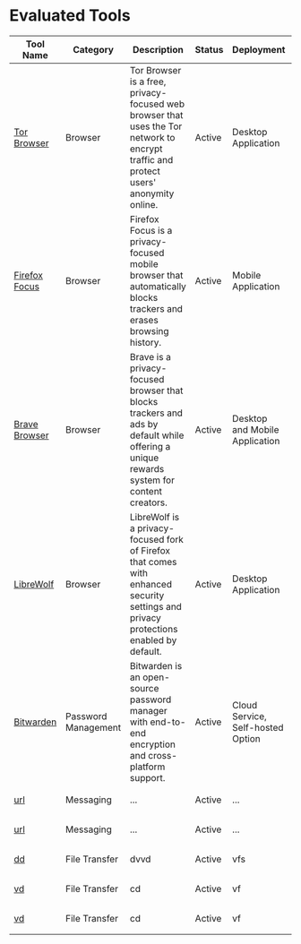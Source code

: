 # Evaluated Tools

| Tool Name | Category | Description | Status | Deployment | Technical Level | Documentation | Overall Rating | Last Tested |
|----------|-----------|-------------|---------|------------|-----------------|---------------|----------------|-------------|
| [Tor Browser](https://www.torproject.org/) | Browser | Tor Browser is a free, privacy-focused web browser that uses the Tor network to encrypt traffic and protect users' anonymity online. | Active | Desktop Application | Intermediate | [Details](categories/browser/tor-browser.md) | ⭐⭐⭐⭐⯪ (4.51) | 2024-03-15 |
| [Firefox Focus](https://www.mozilla.org/firefox/focus/) | Browser | Firefox Focus is a privacy-focused mobile browser that automatically blocks trackers and erases browsing history. | Active | Mobile Application | Beginner | [Details](categories/browser/firefox-focus.md) | ⭐⭐⭐⭐⯪ (4.50) | 2024-03-18 |
| [Brave Browser](https://brave.com/) | Browser | Brave is a privacy-focused browser that blocks trackers and ads by default while offering a unique rewards system for content creators. | Active | Desktop and Mobile Application | Beginner | [Details](categories/browser/brave-browser.md) | ⭐⭐⭐⭐⯪ (4.54) | 2024-03-20 |
| [LibreWolf](https://librewolf.net/) | Browser | LibreWolf is a privacy-focused fork of Firefox that comes with enhanced security settings and privacy protections enabled by default. | Active | Desktop Application | Intermediate | [Details](categories/browser/librewolf.md) | ⭐⭐⭐⭐⯪ (4.48) | 2024-03-21 |
| [Bitwarden](https://bitwarden.com/) | Password Management | Bitwarden is an open-source password manager with end-to-end encryption and cross-platform support. | Active | Cloud Service, Self-hosted Option | Beginner | [Details](categories/password-management/bitwarden.md) | ⭐⭐⭐⭐⯪ (4.68) | 2024-03-21 |
| [url](#) | Messaging | ... | Active | ... | Intermediate | [Details](categories/messaging/url.md) | ⭐⭐⭐⭐⭐ (5.00) | 1-1-10 |
| [url](#) | Messaging | ... | Active | ... | Intermediate | [Details](categories/messaging/url.md) | ⭐⭐⭐⭐⭐ (5.00) | 1-1-10 |
| [dd](#) | File Transfer | dvvd | Active | vfs | Beginner | [Details](categories/file-transfer/dd.md) | ⭐⭐⭐⭐☆ (4.00) | 2 |
| [vd](#) | File Transfer | cd | Active | vf | Beginner | [Details](categories/file-transfer/vd.md) | ⭐⭐⭐☆☆ (3.00) | 24 |
| [vd](#) | File Transfer | cd | Active | vf | Beginner | [Details](categories/file-transfer/vd.md) | ⭐⭐⭐☆☆ (3.00) | 24 |
